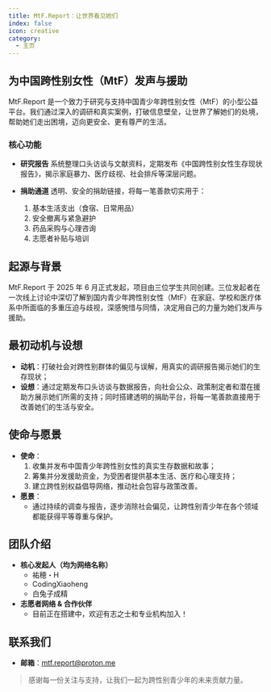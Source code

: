 ```yaml
---
title: MtF.Report：让世界看见她们
index: false
icon: creative
category:
  - 主页
---
```


## 为中国跨性别女性（MtF）发声与援助

MtF.Report 是一个致力于研究与支持中国青少年跨性别女性（MtF）的小型公益平台。我们通过深入的调研和真实案例，打破信息壁垒，让世界了解她们的处境，帮助她们走出困境，迈向更安全、更有尊严的生活。

### 核心功能

- **研究报告**
  系统整理口头访谈与文献资料，定期发布《中国跨性别女性生存现状报告》，揭示家庭暴力、医疗歧视、社会排斥等深层问题。


- **捐助通道**
  透明、安全的捐助链接，将每一笔善款切实用于：
  1. 基本生活支出（食宿、日常用品）
  2. 安全撤离与紧急避护
  3. 药品采购与心理咨询
  4. 志愿者补贴与培训

## 起源与背景
MtF.Report 于 2025 年 6 月正式发起，项目由三位学生共同创建。三位发起者在一次线上讨论中深切了解到国内青少年跨性别女性（MtF）在家庭、学校和医疗体系中所面临的多重压迫与歧视，深感惋惜与同情，决定用自己的力量为她们发声与援助。

## 最初动机与设想
- **动机**：打破社会对跨性别群体的偏见与误解，用真实的调研报告揭示她们的生存现状；  
- **设想**：通过定期发布口头访谈与数据报告，向社会公众、政策制定者和潜在援助方展示她们所需的支持；同时搭建透明的捐助平台，将每一笔善款直接用于改善她们的生活与安全。

## 使命与愿景
- **使命**：  
  1. 收集并发布中国青少年跨性别女性的真实生存数据和故事；  
  2. 筹集并分发援助资金，为受困者提供基本生活、医疗和心理支持；  
  3. 建立跨性别权益倡导网络，推动社会包容与政策改善。  
- **愿景**：  
  - 通过持续的调查与报告，逐步消除社会偏见，让跨性别青少年在各个领域都能获得平等尊重与保护。

## 团队介绍
- **核心发起人（均为网络名称）**  
  - 祐穂・H
  - CodingXiaoheng
  - 白兔子成精
- **志愿者网络 & 合作伙伴**  
  - 目前正在搭建中，欢迎有志之士和专业机构加入！

## 联系我们
- **邮箱**：mtf.report@proton.me  

> 感谢每一份关注与支持，让我们一起为跨性别青少年的未来贡献力量。  
<ArticlesMenu />
